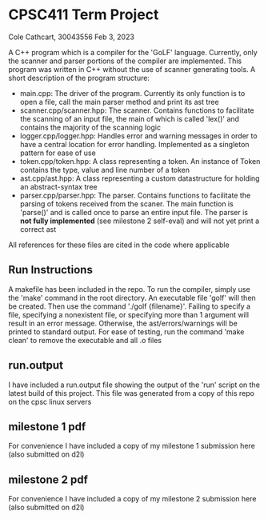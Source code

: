 # CPSC411 Term Project
Cole Cathcart, 30043556
Feb 3, 2023

A C++ program which is a compiler for the 'GoLF' language. Currently, only the scanner and parser portions of the compiler are implemented. This program was written in C++ without the use of scanner generating tools. A short description of the program structure:
- main.cpp: The driver of the program. Currently its only function is to open a file, call the main parser method and print its ast tree
- scanner.cpp/scanner.hpp: The scanner. Contains functions to facilitate the scanning of an input file, the main of which is called 'lex()' and contains the majority of the scanning logic
- logger.cpp/logger.hpp: Handles error and warning messages in order to have a central location for error handling. Implemented as a singleton pattern for ease of use
- token.cpp/token.hpp: A class representing a token. An instance of Token contains the type, value and line number of a token
- ast.cpp/ast.hpp: A class representing a custom datastructure for holding an abstract-syntax tree
- parser.cpp/parser.hpp: The parser. Contains functions to facilitate the parsing of tokens received from the scaner. The main function is 'parse()' and is called once to parse an entire input file. The parser is **not fully implemented** (see milestone 2 self-eval) and will not yet print a correct ast 

All references for these files are cited in the code where applicable

## Run Instructions
A makefile has been included in the repo. To run the compiler, simply use the 'make' command in the root directory. An executable file 'golf' will then be created. Then use the command './golf {filename}'. Failing to specify a file, specifying a nonexistent file, or specifying more than 1 argument will result in an error message. Otherwise, the ast/errors/warnings will be printed to standard output. For ease of testing, run the command 'make clean' to remove the executable and all .o files

## run.output
I have included a run.output file showing the output of the 'run' script on the latest build of this project. This file was generated from a copy of this repo on the cpsc linux servers

## milestone 1 pdf
For convenience I have included a copy of my milestone 1 submission here (also submitted on d2l)

## milestone 2 pdf
For convenience I have included a copy of my milestone 2 submission here (also submitted on d2l)


